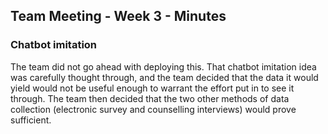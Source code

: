 ## Team Meeting - Week 3 - Minutes

### Chatbot imitation
The team did not go ahead with deploying this. That chatbot imitation idea was carefully thought through, and the team decided that the data it would yield would not be useful enough to warrant the effort put in to see it through. The team then decided that the two other methods of data collection (electronic survey and counselling interviews) would prove sufficient. 
